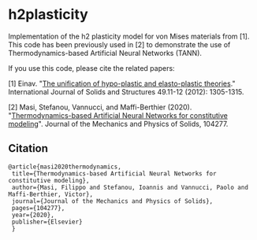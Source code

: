 # h2plasticity
Implementation of the h2 plasticity model for von Mises materials from [1]. This code has been previously used in [2] to demonstrate the use of Thermodynamics-based Artificial Neural Networks (TANN).

If you use this code, please cite the related papers:

  [1] Einav. "[The unification of hypo-plastic and elasto-plastic theories](https://doi.org/10.1016/j.ijsolstr.2012.02.003)." International Journal of Solids and Structures 49.11-12 (2012): 1305-1315.

  [2] Masi, Stefanou, Vannucci, and Maffi-Berthier (2020). "[Thermodynamics-based Artificial Neural Networks for constitutive modeling](https://doi.org/10.1016/j.jmps.2020.104277)". Journal of the Mechanics and Physics of Solids, 104277.
  
  


## Citation


    @article{masi2020thermodynamics,
     title={Thermodynamics-based Artificial Neural Networks for constitutive modeling},
     author={Masi, Filippo and Stefanou, Ioannis and Vannucci, Paolo and Maffi-Berthier, Victor},
     journal={Journal of the Mechanics and Physics of Solids},
     pages={104277},
     year={2020},
     publisher={Elsevier}
     }
